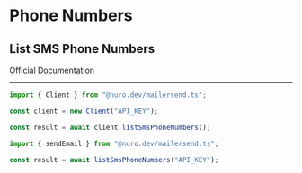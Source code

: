 # Phone Numbers

## List SMS Phone Numbers

[Official Documentation](https://developers.mailersend.com/api/v1/sms-numbers.html#get-a-list-of-sms-phone-numbers)

---

```typescript
import { Client } from "@nuro.dev/mailersend.ts";

const client = new Client("API_KEY");

const result = await client.listSmsPhoneNumbers();
```

```typescript
import { sendEmail } from "@nuro.dev/mailersend.ts";

const result = await listSmsPhoneNumbers("API_KEY");
```
